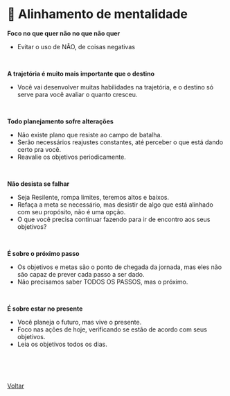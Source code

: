 # 🔑 Alinhamento de mentalidade

**Foco no que quer não no que não quer**

- Evitar o uso de NÂO, de coisas negativas

<br>

**A trajetória é muito mais importante que o destino**

- Você vai desenvolver muitas habilidades na trajetória, e o destino só serve para você avaliar o quanto cresceu.

<br>

**Todo planejamento sofre alterações**

- Não existe plano que resiste ao campo de batalha.
- Serão necessários reajustes constantes, até perceber o que está dando certo pra você.
- Reavalie os objetivos periodicamente.

<br>

**Não desista se falhar**

- Seja Resilente, rompa limites, teremos altos e baixos.
- Refaça a meta se necessário, mas desistir de algo que está alinhado com seu propósito, não é uma opção.
- O que você precisa continuar fazendo para ir de encontro aos seus objetivos?

<br>

**É sobre o próximo passo**

- Os objetivos e metas são o ponto de chegada da jornada, mas eles não são capaz de prever cada passo a ser dado.
- Não precisamos saber TODOS OS PASSOS, mas o próximo.

<br>

**É sobre estar no presente**

- Você planeja o futuro, mas vive o presente.
- Foco nas ações de hoje, verificando se estão de acordo com seus objetivos.
- Leia os objetivos todos os dias.

<br>
<br>



<br>

<a href="./README.md">Voltar</a>
